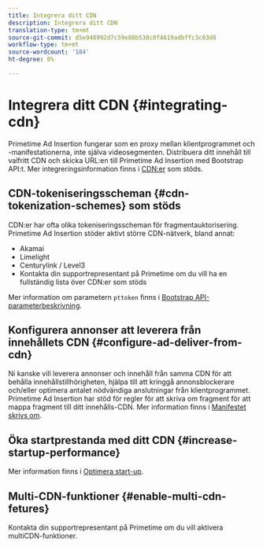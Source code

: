 ```yaml
---
title: Integrera ditt CDN
description: Integrera ditt CDN
translation-type: tm+mt
source-git-commit: d5e948992d7c59e80b530c8f4619adbffc3c03d8
workflow-type: tm+mt
source-wordcount: '184'
ht-degree: 0%

---
```



# Integrera ditt CDN {#integrating-cdn}

Primetime Ad Insertion fungerar som en proxy mellan klientprogrammet och -manifestationerna, inte själva videosegmenten. Distribuera ditt innehåll till valfritt CDN och skicka URL:en till Primetime Ad Insertion med Bootstrap API:t. Mer integreringsinformation finns i [CDN:er](/help/primetime-ad-insertion/technical-reference/supported-cdns.md) som stöds.

## CDN-tokeniseringsscheman {#cdn-tokenization-schemes} som stöds

CDN:er har ofta olika tokeniseringsscheman för fragmentauktorisering. Primetime Ad Insertion stöder aktivt större CDN-nätverk, bland annat:

* Akamai
* Limelight
* Centurylink / Level3
* Kontakta din supportrepresentant på Primetime om du vill ha en fullständig lista över CDN:er som stöds

Mer information om parametern `pttoken` finns i [Bootstrap API-parameterbeskrivning](/help/primetime-ad-insertion/technical-reference/bootstrap-api.md#parameter-description).

## Konfigurera annonser att leverera från innehållets CDN {#configure-ad-deliver-from-cdn}

Ni kanske vill leverera annonser och innehåll från samma CDN för att behålla innehållstillhörigheten, hjälpa till att kringgå annonsblockerare och/eller optimera antalet nödvändiga anslutningar från klientprogrammet. Primetime Ad Insertion har stöd för regler för att skriva om fragment för att mappa fragment till ditt innehålls-CDN. Mer information finns i [Manifestet skrivs om](/help/primetime-ad-insertion/technical-reference/manifest-rewriting.md).

## Öka startprestanda med ditt CDN {#increase-startup-performance}

Mer information finns i [Optimera start-up](/help/primetime-ad-insertion/best-practices/optimize-video-startup-time.md).

## Multi-CDN-funktioner {#enable-multi-cdn-fetures}

Kontakta din supportrepresentant på Primetime om du vill aktivera multiCDN-funktioner.
